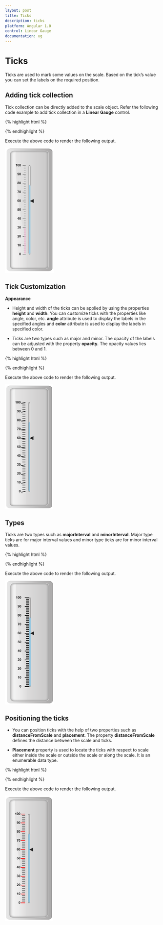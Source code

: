 ```yaml
---
layout: post
title: Ticks
description: ticks
platform: Angular 1.0
control: Linear Gauge
documentation: ug
---
```


# Ticks

Ticks are used to mark some values on the scale. Based on the tick’s value you can set the labels on the required position.

## Adding tick collection 

Tick collection can be directly added to the scale object. Refer the following code example to add tick collection in a **Linear Gauge** control.

{% highlight html %}

<html xmlns="http://www.w3.org/1999/xhtml" lang="en" ng-app="LinearGaugeApp">
    <head>
        <title>Essential Studio for AngularJS: LinearGauge</title>
        <!--CSS and Script file References -->
    </head>
    <body ng-controller="LinearGaugeCtrl">
        <div id="linearframe">
                 <ej-lineargauge   e-enableanimation="false" e-value="78" e-frame-innerwidth="8" 
                 e-frame-outerwidth="10"
                 e-frame-backgroundImageUrl="../images/gauge/Gauge_linear_light.png" >
                 <e-scales>
                 <e-scale  e-width="5" e-backgroundcolor="transparent" e-type="roundedrectangle"
                 e-border-color="Grey" e-border-width="1" e-showBarPointers="true" >
                 <e-barpointers>
                 <e-barpointer  e-width="5" e-backgroundcolor="#95C7E0" >
                 </e-barpointer>
                 <e-barpointer  e-width="6" e-backgroundcolor="#EDC1D7" e-distancefromscale="-15" 
                 e-value="30" e-opacity="0.7" >
                 </e-barpointer>
                 </e-barpointers>
                 <e-markerpointers>
                 <e-markerpointer  e-width="10" e-length="10" e-value="60" >
                 </e-markerpointer>
                 </e-markerpointers>
                 <e-labels>
                 <e-label e-distancefromscale-x="-25" e-distancefromscale-y="0"></e-label>
                 </e-labels>
                 <e-ticks>
                 <e-tick e-type="majorinterval" e-width="2" e-color="#8c8c8c" e-distancefromscale-x="-10" 
                 e-distancefromscale-y="0" e-position="far"></e-tick>
                 <e-tick e-type="minorinterval" e-width="1" e-height="6" e-color="#8c8c8c" 
                 e-distancefromscale-x="-10" e-distancefromscale-y="0" e-position="far"></e-tick>
                 </e-ticks>
                 </e-scale>
                 </e-scales>
                 </ej-lineargauge>
        </div>
        <script>
        angular.module('LinearGaugeApp', ['ejangular'])
        .controller('LinearGaugeCtrl', function ($scope) {
         });
    </script>
    </body>
</html>


{% endhighlight %}



Execute the above code to render the following output.

![](Ticks_images/Ticks_img1.png)



## Tick Customization

**Appearance**

* Height and width of the ticks can be applied by using the properties **height** and **width**. You can customize ticks with the properties like angle, color, etc. **angle** attribute is used to display the labels in the specified angles and **color** attribute is used to display the labels in specified color. 

* Ticks are two types such as major and minor. The opacity of the labels can be adjusted with the property **opacity.** The opacity values lies between 0 and 1.


{% highlight html %}

<html xmlns="http://www.w3.org/1999/xhtml" lang="en" ng-app="LinearGaugeApp">
    <head>
        <title>Essential Studio for AngularJS: LinearGauge</title>
        <!--CSS and Script file References -->
    </head>
    <body ng-controller="LinearGaugeCtrl">
        <div id="linearframe">
                 <ej-lineargauge   e-enableanimation="false" e-value="78" e-frame-innerwidth="8" 
                 e-frame-outerwidth="10" 
                 e-frame-backgroundImageUrl="../images/gauge/Gauge_linear_light.png" >
                 <e-scales>
                 <e-scale  e-width="5" e-backgroundcolor="transparent" e-type="roundedrectangle"
                 e-border-color="Grey" e-border-width="1" e-showBarPointers="true" >
                 <e-barpointers>
                 <e-barpointer  e-width="5" e-backgroundcolor="#95C7E0" >
                 </e-barpointer>
                 </e-barpointers>
                 <e-markerpointers>
                 <e-markerpointer  e-width="10" e-length="10" e-value="60" >
                 </e-markerpointer>
                 </e-markerpointers>
                  <e-labels>
                 <e-label e-distancefromscale-x="-25" e-distancefromscale-y="0"></e-label>
                 </e-labels>
                 <e-ticks>
                 <e-tick e-type="majorinterval" e-width="2"  e-height="14" e-angle="10" e-color="black" 
                 e-distancefromscale-x="-10" e-distancefromscale-y="0" e-position="far"></e-tick>
                 <e-tick e-type="minorinterval" e-width="1" e-height="10" e-color="black" 
                 e-opacity="0.5" e-distancefromscale-x="-10" e-distancefromscale-y="0" e-position="far">
                 </e-tick>
                 </e-ticks>
                 </e-scale>
                 </e-scales>
                 </ej-lineargauge>
        </div>
        <script>
        angular.module('LinearGaugeApp', ['ejangular'])
        .controller('LinearGaugeCtrl', function ($scope) {
         });
    </script>
    </body>
</html>


{% endhighlight %}


Execute the above code to render the following output.

![](Ticks_images/Ticks_img2.png)

## Types

Ticks are two types such as **majorInterval** and **minorInterval**. Major type ticks are for major interval values and minor type ticks are for minor interval values.


{% highlight html %}

<html xmlns="http://www.w3.org/1999/xhtml" lang="en" ng-app="LinearGaugeApp">
    <head>
        <title>Essential Studio for AngularJS: LinearGauge</title>
        <!--CSS and Script file References -->
    </head>
    <body ng-controller="LinearGaugeCtrl">
        <div id="linearframe">
                 <ej-lineargauge   e-enableanimation="false" e-value="78" e-frame-innerwidth="8" 
                 e-frame-outerwidth="10"
                 e-frame-backgroundImageUrl="../images/gauge/Gauge_linear_light.png" >
                 <e-scales>
                 <e-scale  e-width="5" e-backgroundcolor="transparent" e-type="roundedrectangle"
                 e-border-color="Grey" e-border-width="1" e-showBarPointers="true" >
                 <e-barpointers>
                 <e-barpointer  e-width="5" e-backgroundcolor="#95C7E0" >
                 </e-barpointer>
                 </e-barpointers>
                 <e-markerpointers>
                 <e-markerpointer  e-width="10" e-length="10" e-value="60" >
                 </e-markerpointer>
                 </e-markerpointers>
                 <e-labels>
                 <e-label e-distancefromscale-x="-25" e-distancefromscale-y="0"></e-label>
                 </e-labels>
                 <e-ticks>
                 <e-tick e-type="majorinterval" e-width="2"  e-height="14"  e-color="Black" 
                 e-position="far"></e-tick>
                 <e-tick e-type="minorinterval" ></e-tick>
                 </e-ticks>
                 </e-scale>
                 </e-scales>
                 </ej-lineargauge>
        </div>
        <script>
        angular.module('LinearGaugeApp', ['ejangular'])
        .controller('LinearGaugeCtrl', function ($scope) {
         });
    </script>
    </body>
</html>


{% endhighlight %}



Execute the above code to render the following output.



![](Ticks_images/Ticks_img3.png)

## Positioning the ticks

* You can position ticks with the help of two properties such as **distanceFromScale** and **placement**. The property **distanceFromScale** defines the distance between the scale and ticks. 

* **Placement** property is used to locate the ticks with respect to scale either inside the scale or outside the scale or along the scale. It is an enumerable data type.


{% highlight html %}

<html xmlns="http://www.w3.org/1999/xhtml" lang="en" ng-app="LinearGaugeApp">
    <head>
        <title>Essential Studio for AngularJS: LinearGauge</title>
        <!--CSS and Script file References -->
    </head>
    <body ng-controller="LinearGaugeCtrl">
        <div id="linearframe">
                 <ej-lineargauge   e-enableanimation="false" e-value="78" e-frame-innerwidth="8" 
                 e-frame-outerwidth="10"
                 e-frame-backgroundImageUrl="../images/gauge/Gauge_linear_light.png" >
                 <e-scales>
                 <e-scale  e-width="5" e-backgroundcolor="transparent" e-type="roundedrectangle"
                 e-border-color="Grey" e-border-width="1" e-showBarPointers="true" >
                 <e-barpointers>
                 <e-barpointer  e-width="5" e-backgroundcolor="#95C7E0" >
                 </e-barpointer>
                 </e-barpointers>
                 <e-markerpointers>
                 <e-markerpointer  e-width="10" e-length="10" e-value="60" >
                 </e-markerpointer>
                 </e-markerpointers>
                 <e-labels>
                 <e-label e-distancefromscale-x="-25" e-distancefromscale-y="0"></e-label>
                 </e-labels>
                 <e-ticks>
                 <e-tick e-type="majorinterval" e-width="2"  e-height="14"  e-color="Red" 
                 e-distancefromscale-x="-10" e-distancefromscale-y="0" e-position="far"></e-tick>
                 <e-tick e-type="minorinterval"  e-color="grey" e-distancefromscale-x="-10" 
                 e-distancefromscale-y="0"></e-tick>
                 </e-ticks>
                 </e-scale>
                 </e-scales>
                 </ej-lineargauge>
        </div>
        <script>
        angular.module('LinearGaugeApp', ['ejangular'])
        .controller('LinearGaugeCtrl', function ($scope) {
         });
    </script>
    </body>
</html>

{% endhighlight %}



Execute the above code to render the following output.



![](Ticks_images/Ticks_img4.png)

